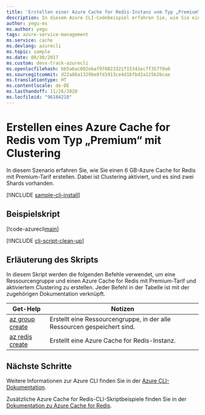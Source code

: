 ```yaml
---
title: 'Erstellen einer Azure Cache for Redis-Instanz vom Typ „Premium“ mit Clustering: Azure CLI'
description: In diesem Azure CLI-Codebeispiel erfahren Sie, wie Sie eine Azure Cache for Redis-Instanz mit 6 GB im Premium-Tarif mit aktiviertem Clustering und zwei Shards erstellen.
author: yegu-ms
ms.author: yegu
tags: azure-service-management
ms.service: cache
ms.devlang: azurecli
ms.topic: sample
ms.date: 08/30/2017
ms.custom: devx-track-azurecli
ms.openlocfilehash: bb5a6ac082ebaf978023321f15341ec7f35779a6
ms.sourcegitcommit: d22a86a1329be8fd1913ce4d1bfbd2a125b2bcae
ms.translationtype: HT
ms.contentlocale: de-DE
ms.lasthandoff: 11/26/2020
ms.locfileid: "96184218"
---
```

# <a name="create-a-premium-azure-cache-for-redis-with-clustering"></a>Erstellen eines Azure Cache for Redis vom Typ „Premium“ mit Clustering

In diesem Szenario erfahren Sie, wie Sie einen 6 GB-Azure Cache for Redis mit Premium-Tarif erstellen. Dabei ist Clustering aktiviert, und es sind zwei Shards vorhanden.

[!INCLUDE [sample-cli-install](../../../includes/sample-cli-install.md)]

## <a name="sample-script"></a>Beispielskript

[!code-azurecli[main](../../../cli_scripts/redis-cache/create-premium-cache-cluster/create-premium-cache-cluster.sh "Azure Cache for Redis")]

[!INCLUDE [cli-script-clean-up](../../../includes/redis-cli-script-clean-up.md)]

## <a name="script-explanation"></a>Erläuterung des Skripts

In diesem Skript werden die folgenden Befehle verwendet, um eine Ressourcengruppe und einen Azure Cache for Redis mit Premium-Tarif und aktiviertem Clustering zu erstellen. Jeder Befehl in der Tabelle ist mit der zugehörigen Dokumentation verknüpft.

| Get-Help | Notizen |
|---|---|
| [az group create](/cli/azure/group) | Erstellt eine Ressourcengruppe, in der alle Ressourcen gespeichert sind. |
| [az redis create](/cli/azure/redis) | Erstellt eine Azure Cache for Redis-Instanz. |


## <a name="next-steps"></a>Nächste Schritte

Weitere Informationen zur Azure CLI finden Sie in der [Azure CLI-Dokumentation](/cli/azure).

Zusätzliche Azure Cache for Redis-CLI-Skriptbeispiele finden Sie in der [Dokumentation zu Azure Cache for Redis](../cli-samples.md).